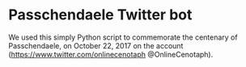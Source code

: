 # Passchendaele Twitter bot

We used this simply Python script to commemorate the centenary of Passchendaele, on October 22, 2017 on the account (https://www.twitter.com/onlinecenotaph @OnlineCenotaph).
